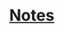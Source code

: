 # [Notes](https://docs.google.com/document/d/1qxk5RSScUGBPZjPTqqBCS0vSepu0lCvmAuCUSyLdMb0/edit?usp=sharing)
